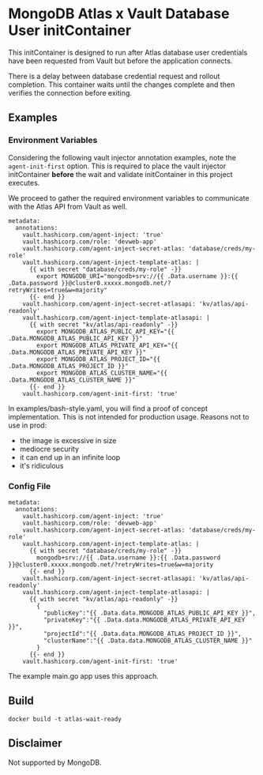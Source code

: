 # MongoDB Atlas x Vault Database User initContainer

This initContainer is designed to run after Atlas database user credentials have been requested from Vault but before the application connects.

There is a delay between database credential request and rollout completion.  This container waits until the changes complete and then verifies the connection before exiting.

## Examples

### Environment Variables

Considering the following vault injector annotation examples, note the `agent-init-first` option.  This is required to place the vault injector initContainer **before** the wait and validate initContainer in this project executes.

We proceed to gather the required environment variables to communicate with the Atlas API from Vault as well.

```
metadata:
  annotations:
    vault.hashicorp.com/agent-inject: 'true'
    vault.hashicorp.com/role: 'devweb-app'
    vault.hashicorp.com/agent-inject-secret-atlas: 'database/creds/my-role'
    vault.hashicorp.com/agent-inject-template-atlas: |
      {{ with secret "database/creds/my-role" -}}
        export MONGODB_URI="mongodb+srv://{{ .Data.username }}:{{ .Data.password }}@cluster0.xxxxx.mongodb.net/?retryWrites=true&w=majority"
      {{- end }}    
    vault.hashicorp.com/agent-inject-secret-atlasapi: 'kv/atlas/api-readonly'
    vault.hashicorp.com/agent-inject-template-atlasapi: |
      {{ with secret "kv/atlas/api-readonly" -}}
        export MONGODB_ATLAS_PUBLIC_API_KEY="{{ .Data.MONGODB_ATLAS_PUBLIC_API_KEY }}"
        export MONGODB_ATLAS_PRIVATE_API_KEY="{{ .Data.MONGODB_ATLAS_PRIVATE_API_KEY }}"
        export MONGODB_ATLAS_PROJECT_ID="{{ .Data.MONGODB_ATLAS_PROJECT_ID }}"
        export MONGODB_ATLAS_CLUSTER_NAME="{{ .Data.MONGODB_ATLAS_CLUSTER_NAME }}"
      {{- end }}
    vault.hashicorp.com/agent-init-first: 'true'
```

In examples/bash-style.yaml, you will find a proof of concept implementation.  This is not intended for production usage.
Reasons not to use in prod:
- the image is excessive in size
- mediocre security
- it can end up in an infinite loop
- it's ridiculous 

### Config File

```
metadata:
  annotations:
    vault.hashicorp.com/agent-inject: 'true'
    vault.hashicorp.com/role: 'devweb-app'
    vault.hashicorp.com/agent-inject-secret-atlas: 'database/creds/my-role'
    vault.hashicorp.com/agent-inject-template-atlas: |
      {{ with secret "database/creds/my-role" -}}
        mongodb+srv://{{ .Data.username }}:{{ .Data.password }}@cluster0.xxxxx.mongodb.net/?retryWrites=true&w=majority
      {{- end }}    
    vault.hashicorp.com/agent-inject-secret-atlasapi: 'kv/atlas/api-readonly'
    vault.hashicorp.com/agent-inject-template-atlasapi: |
      {{ with secret "kv/atlas/api-readonly" -}}
        {
          "publicKey":"{{ .Data.data.MONGODB_ATLAS_PUBLIC_API_KEY }}",
          "privateKey":"{{ .Data.data.MONGODB_ATLAS_PRIVATE_API_KEY }}",
          "projectId":"{{ .Data.data.MONGODB_ATLAS_PROJECT_ID }}",
          "clusterName":"{{ .Data.data.MONGODB_ATLAS_CLUSTER_NAME }}"
        }
      {{- end }}
    vault.hashicorp.com/agent-init-first: 'true'
```

The example main.go app uses this approach.


## Build

```
docker build -t atlas-wait-ready
```

## Disclaimer

Not supported by MongoDB.